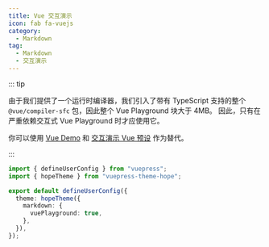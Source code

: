 ```yaml
---
title: Vue 交互演示
icon: fab fa-vuejs
category:
  - Markdown
tag:
  - Markdown
  - 交互演示
---
```


::: tip

由于我们提供了一个运行时编译器，我们引入了带有 TypeScript 支持的整个 `@vue/compiler-sfc` 包，因此整个 Vue Playground 块大于 4MB。 因此，只有在严重依赖交互式 Vue Playground 时才应使用它。

你可以使用 [Vue Demo](./demo.md) 和 [交互演示 Vue 预设](./playground.md#vue) 作为替代。

:::

<!-- @include: @md-enhance/zh/guide/code/vue-playground.md#settings -->

```ts {7} title=".vuepress/config.ts"
import { defineUserConfig } from "vuepress";
import { hopeTheme } from "vuepress-theme-hope";

export default defineUserConfig({
  theme: hopeTheme({
    markdown: {
      vuePlayground: true,
    },
  }),
});
```

<!-- @include: @md-enhance/zh/guide/code/vue-playground.md#after -->
